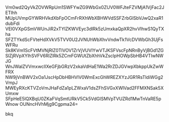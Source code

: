 Vm0wd2QyVkZOVWRpUm1SWFYwZG9WbGx0ZUV0WFJteFZVMjA1VjFac2JETlhh
MUpUVmpGYWRHVkdXbFpOCmFrRXhWbXBHWVdSSFZrbGlSbVJwQ2xaR1dubFdi
VEI0VXpGSmVWUnJiR2xTYlZKWVEyc3dlRk5zUmxkaQpXR2hvVlhwS1QyTXha
SFZTYkdScFVteHdXVkV5TVV0U2JVNUhWbXhvVndwTk1VcDVWbGh3UjFsWFRu
Sk8KVm1ScFVtMVNjRlZ0TlVOV1ZrVjVUVlYwVTJKSFVscFpNRnByVjBGd1ZG
SlZjRVpXYlhSVFV6RlZlRk5ZCmFGWUtZbXhhVkZsclpHOWpSbHB4VTIwNWJG
WnJWalZVVmxwcllXeGFjbGRzV2xkaVdHaE1Wa2RrZDJGVwpXbkppUkZwWFRX
NW9jVnBWV2xOa1JscHpDbHBHVlV0WmExcGhWREZXYzJGR1RsTldiWGg2VmpJ
MWEyRXcKTVZoVmJHaFdZa1pLZWxaV1dsZFhSVGxXWlVad2FFMXNSak5XUmxw
SFpHeE5lQXBqU0ZKaFVqSmtURkV5Ck5VdGlSMVpTVUZRd1MwTnVaRE5pWnow
OUNncHVhMjg9Cgpma24=

bkq